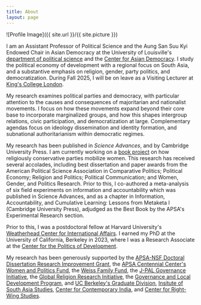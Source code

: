 ```yaml
---
title: About
layout: page
---
```

![Profile Image]({{ site.url }}/{{ site.picture }})

I am an Assistant Professor of Political Science and the Aung San Suu Kyi Endowed Chair in Asian Democracy at the University of Louisville's [department of political science](https://louisville.edu/politicalscience) and the [Center for Asian Democracy](https://louisville.edu/asiandemocracy). I study the political economy of development with a regional focus on South Asia, and a substantive emphasis on religion, gender, party politics, and democratization. During Fall 2025, I will be on leave as a Visiting Lecturer at [King's College London](https://www.kcl.ac.uk/kii).

My research examines political parties and democracy, with particular attention to the causes and consequences of majoritarian and nationalist movements. I focus on how these movements expand beyond their core base to incorporate marginalized groups, and how this shapes intergroup relations, civic participation, and democratization at large. Complementary agendas focus on ideology dissemination and identity formation, and subnational authoritarianism within democratic regimes.

My research has been published in _Science Advances_, and by Cambridge University Press. I am currently working on a [book project](https://anirvanchowdhury.github.io/book/) on how religiously conservative parties mobilize women. This research has received several accolades, including best dissertation and paper awards from the American Political Science Association in Comparative Politics; Political Economy; Religion and Politics; Political Communication; and Women, Gender, and Politics Research. Prior to this, I co-authored a meta-analysis of six field experiments on information and accountability which was published in Science Advances, and as a chapter in Information, Accountability, and Cumulative Learning: Lessons from Metaketa I (Cambridge University Press), adjudged as the Best Book by the APSA's Experimental Research section.

Prior to this, I was a postdoctoral fellow at Harvard University's [Weatherhead Center for International Affairs](https://wcfia.harvard.edu/). I earned my PhD at the University of California, Berkeley in 2023, where I was a Research Associate at the [Center for the Politics of Development](http://cpd.berkeley.edu/). 

My research has been generously supported by the [APSA-NSF Doctoral Dissertation Research Improvement Grant](https://www.apsanet.org/ddrig), the [APSA Centennial Center's Women and Politics Fund](https://connect.apsanet.org/centennialcenter/research-grants/), the [Weiss Family Fund](https://bfi.uchicago.edu/the-weiss-fund/), the [J-PAL Governance Initiative](https://www.povertyactionlab.org/initiative/governance-initiative), the [Global Religion Research Initiative](https://grri.nd.edu/), the [Governance and Local Development Program](https://gld.gu.se/), and [UC Berkeley's Graduate Division](https://grad.berkeley.edu/), [Insitute of South Asia Studies](https://southasia.berkeley.edu/), [Center for Contemporary India](https://indiacenter.berkeley.edu/), and [Center for Right-Wing Studies](https://crws.berkeley.edu/).

<!--- 
### Research

#### Published articles/book chapters
* Do Gram Panchayats Get Their Money? A Case Study of Gram Panchayat Fund Flows in Birbhum District, West Bengal. 2017 in _Decentralisation, Governance and Development: An Indian Perspective_, Orient Black Swan (with [Ambrish Dongre](https://www.iima.ac.in/web/faculty/faculty-profiles/ambrish-dongre) and [Yamini Aiyar](http://www.cprindia.org/people/yamini-aiyar)) 

#### Working papers/book chapters in progress
* Does Information Shape Electoral Choices? A Meta-Analysis in *Metaketa 1: Information, Accountability and Cumulative Learning*, Cambridge University Press (with [Thad Dunning](http://www.thaddunning.com/), [Guy Grossman](https://web.sas.upenn.edu/ggros/), [Macartan Humphreys](http://www.macartan.nyc/), [Susan Hyde](http://susan.hyde.co/), [Craig Mcintosh](http://gps.ucsd.edu/faculty-directory/craig-mcintosh.html) and [Gareth Nellis](http://www.garethnellis.com/)) 
* Partisan vs Policy Bias: An Experiment on News Credibility in India 
* Party Alignment and Fiscal Transfers: Evidence from West Bengal, India (with [Anustubh Agnihotri](http://polisci.berkeley.edu/people/person/anustubh-agnihotri))
* [Poverty Alleviation or Political Calculation? Implementing India's Rural Employment Guarantee Scheme](https://papers.ssrn.com/sol3/papers.cfm?abstract_id=2555738)

#### Work in progress
* The Colonial Origins of Hindu-Muslim Violence in India (with [Aaditya Dar](https://aadityadar.com/) and [Rahul Verma](http://polisci.berkeley.edu/people/person/rahul-verma))
* Ideology and Contestation: The Last Bastions of the Left in West Bengal, India (with [Anustubh Agnihotri](http://polisci.berkeley.edu/people/person/anustubh-agnihotri))
* The General Equilibrium Effects of Political Campaigns: An Experiment on Women's Vote in India (with [Saad Gulzar](http://saadgulzar.com/) and [Durgesh Pathak](http://aamaadmiparty.org/teams/durgesh-pathak/)) 


### Teaching
#### UC Berkeley
I have been a Graduate Student Instructor (GSI) for PS 3, an introductory class in quantitative and empirical methods. [Professor Laura Stoker](http://polisci.berkeley.edu/people/person/laura-stoker) was the lead instructor, and I received an award for being an [Outstanding GSI](http://gsi.berkeley.edu/programs-services/award-programs/ogsi/). 

Some of my teaching materials for the class are available here (coming soon!). Some in-class exercises draw heavily on those created by [Sara Newland](https://scholar.harvard.edu/snewland) (thanks, Sara!).

#### Georgetown University
I was a Teaching Assistant for Advanced Regression/Program Analysis Methods at Georgetown University's McCourt School of Public Policy in 2014. The class was taught by [Professor Jean Mitchell](https://gufaculty360.georgetown.edu/s/faculty-profile?netid=mitchejm%2F) and is the final course of the compulsory quantitative sequence for graduate students in the school's Master of Public Policy program.
--->
